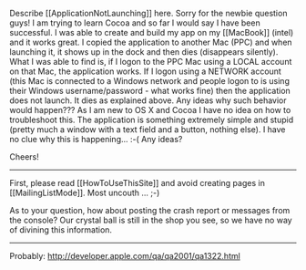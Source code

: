 Describe [[ApplicationNotLaunching]] here.
Sorry for the newbie question guys!
I am trying to learn Cocoa and so far I would say I have been successful. I was able to create and build my app on my [[MacBook]] (intel) and it works great.
I copied the application to another Mac (PPC) and when launching it, it shows up in the dock and then dies (disappears silently).
What I was able to find is, if I logon to the PPC Mac using a LOCAL account on that Mac, the application works.
If I logon using a NETWORK account (this Mac is connected to a Windows network and people logon to is using their Windows username/password - what works fine) then the application does not launch.
It dies as explained above.
Any ideas why such behavior would happen???
As I am new to OS X and Cocoa I have no idea on how to troubleshoot this.
The application is something extremely simple and stupid (pretty much a window with a text field and a button, nothing else).
I have no clue why this is happening... :-(
Any ideas?

Cheers!

----

First, please read [[HowToUseThisSite]] and avoid creating pages in [[MailingListMode]]. Most uncouth ... ;-)

As to your question, how about posting the crash report or messages from the console? Our crystal ball is still in the shop you see, so we have no way of divining this information.

----

Probably: http://developer.apple.com/qa/qa2001/qa1322.html